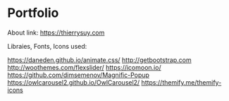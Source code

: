 # Portfolio

About link: https://thierrysuy.com

Libraies, Fonts, Icons used:

https://daneden.github.io/animate.css/
http://getbootstrap.com
http://woothemes.com/flexslider/
https://icomoon.io/
https://github.com/dimsemenov/Magnific-Popup
https://owlcarousel2.github.io/OwlCarousel2/
https://themify.me/themify-icons
